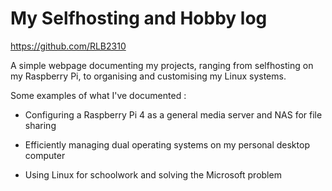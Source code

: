 

# My Selfhosting and Hobby log

https://github.com/RLB2310

A simple webpage documenting my projects, ranging from selfhosting on my Raspberry Pi, to organising and customising my Linux systems.

Some examples of what I've documented :

- Configuring a Raspberry Pi 4 as a general media server and NAS for file sharing

- Efficiently managing dual operating systems on my personal desktop computer

- Using Linux for schoolwork and solving the Microsoft problem


